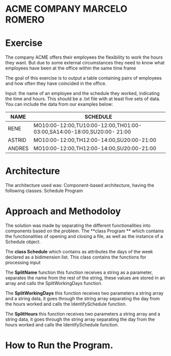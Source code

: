# ACME COMPANY MARCELO ROMERO

# Exercise
The company ACME offers their employees the flexibility to work the hours they want. But due to some external circumstances they need to know what employees have been at the office within the same time frame

The goal of this exercise is to output a table containing pairs of employees and how often they have coincided in the office.

Input: the name of an employee and the schedule they worked, indicating the time and hours. This should be a .txt file with at least five sets of data. You can include the data from our examples below:



|NAME   | SCHEDULE  |
| ------------ | ------------ |
|  RENE |  MO10:00-12:00,TU10:00-12:00,TH01:00-03:00,SA14:00-18:00,SU20:00- 21:00 |
|  ASTRID |  MO10:00-12:00,TH12:00-14:00,SU20:00-21:00 |
| ANDRES  |  MO10:00-12:00,TH12:00-14:00,SU20:00-21:00 |

# Architecture
The architecture used was: Component-based architecture, having the following classes: 
Schedule
Program

# Approach and Methodoloy

The solution was made by separating the different functionalities into components based on the problem. 
The **class Program ** which contains the functionalities of opening and closing a file, as well as the instance of a Schedule object.

The **class Schedule** which contains as attributes the days of the week declared as a bidimension list. This class contains the functions for processing input 

The **SplitName** function this function receives a string as a parameter, separates the name from the rest of the string, these values are stored in an array and calls the SplitWorkingDays function.

The **SplitWorkingDays** this function receives two parameters a string array and a string data, it goes through the string array separating the day from the hours worked and calls the IdentifySchedule function.

The **SplitHours** this function receives two parameters a string array and a string data, it goes through the string array separating the day from the hours worked and calls the IdentifySchedule function.



# How to Run the Program.
